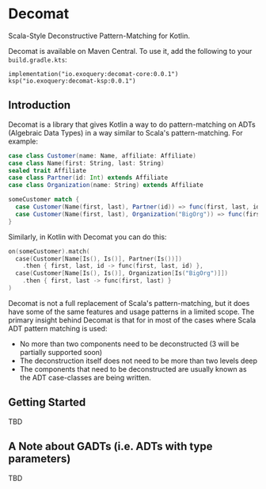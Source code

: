 # Decomat

Scala-Style Deconstructive Pattern-Matching for Kotlin.

Decomat is available on Maven Central. To use it, add the following to your `build.gradle.kts`:
```
implementation("io.exoquery:decomat-core:0.0.1")
ksp("io.exoquery:decomat-ksp:0.0.1")
```

## Introduction

Decomat is a library that gives Kotlin a way to do pattern-matching on ADTs (Algebraic Data Types) in a way similar 
to Scala's pattern-matching. For example:

```scala
case class Customer(name: Name, affiliate: Affiliate)
case class Name(first: String, last: String)
sealed trait Affiliate
case class Partner(id: Int) extends Affiliate
case class Organization(name: String) extends Affiliate

someCustomer match {
  case Customer(Name(first, last), Partner(id)) => func(first, last, id)
  case Customer(Name(first, last), Organization("BigOrg")) => func(first, last)
}
```

Similarly, in Kotlin with Decomat you can do this:
```kotlin
on(someCustomer).match(
  case(Customer[Name[Is(), Is()], Partner(Is())])
    .then { first, last, id -> func(first, last, id) },
  case(Customer[Name[Is(), Is()], Organization[Is("BigOrg")]])
    .then { first, last -> func(first, last) }
)
```

Decomat is not a full replacement of Scala's pattern-matching, but it does have some of the same 
features and usage patterns in a limited scope. The primary insight behind Decomat is that for in most of 
the cases where Scala ADT pattern matching is used:

* No more than two components need to be deconstructed (3 will be partially supported soon)
* The deconstruction itself does not need to be more than two levels deep
* The components that need to be deconstructed are usually known as the ADT case-classes are being written.

## Getting Started

TBD

## A Note about GADTs (i.e. ADTs with type parameters)

TBD




